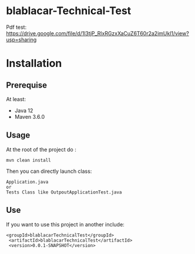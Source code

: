 # blablacar-Technical-Test

Pdf test: https://drive.google.com/file/d/1l3tjP_RlxRGzxXaCuZ6T60r2a2imUkl1/view?usp=sharing

# Installation

## Prerequise

At least:

- Java 12 
- Maven 3.6.0

## Usage

At the root of the project do :

    mvn clean install
Then you can directly launch class:

```
Application.java 
or
Tests Class like OutpoutApplicationTest.java
```

## Use

If you want to use this project in another include:

 ```
 <groupId>blablacarTechnicalTest</groupId>
  <artifactId>blablacarTechnicalTest</artifactId>
  <version>0.0.1-SNAPSHOT</version>
  ```
